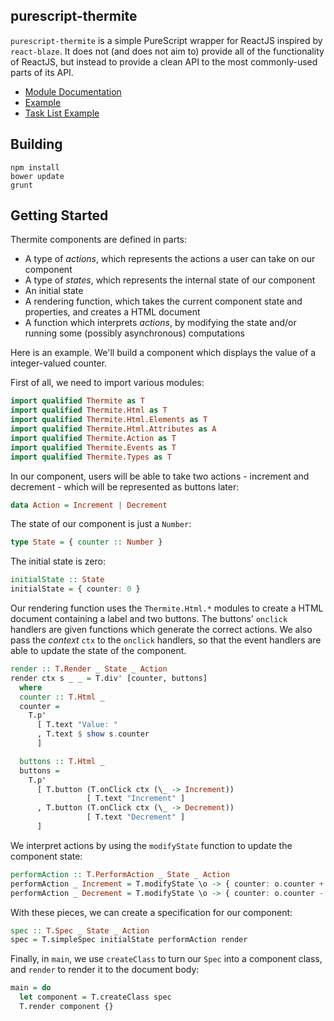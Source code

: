 ## purescript-thermite

`purescript-thermite` is a simple PureScript wrapper for ReactJS inspired by `react-blaze`. It does not (and does not aim to) provide all of the functionality of ReactJS, but instead to provide a clean API to the most commonly-used parts of its API.

- [Module Documentation](docs/)
- [Example](example/Main.purs)
- [Task List Example](https://github.com/paf31/purescript-thermite-todomvc)

## Building

```
npm install
bower update
grunt
```

## Getting Started

Thermite components are defined in parts: 

- A type of _actions_, which represents the actions a user can take on our component
- A type of _states_, which represents the internal state of our component
- An initial state
- A rendering function, which takes the current component state and properties, and creates a HTML document
- A function which interprets _actions_, by modifying the state and/or running some (possibly asynchronous) computations

Here is an example. We'll build a component which displays the value of a integer-valued counter.

First of all, we need to import various modules:

```purescript
import qualified Thermite as T
import qualified Thermite.Html as T
import qualified Thermite.Html.Elements as T
import qualified Thermite.Html.Attributes as A
import qualified Thermite.Action as T
import qualified Thermite.Events as T
import qualified Thermite.Types as T
```

In our component, users will be able to take two actions - increment and decrement - which will be represented as buttons later:

```purescript
data Action = Increment | Decrement
```

The state of our component is just a `Number`:

```purescript
type State = { counter :: Number }
```

The initial state is zero:

```purescript
initialState :: State
initialState = { counter: 0 }
```

Our rendering function uses the `Thermite.Html.*` modules to create a HTML document containing a label and two buttons. The buttons' `onclick` handlers are given functions which generate the correct actions. We also pass the _context_ `ctx` to the `onclick` handlers, so that the event handlers are able to update the state of the component.

```purescript
render :: T.Render _ State _ Action
render ctx s _ _ = T.div' [counter, buttons]
  where
  counter :: T.Html _
  counter = 
    T.p'
      [ T.text "Value: "
      , T.text $ show s.counter
      ]

  buttons :: T.Html _
  buttons = 
    T.p'
      [ T.button (T.onClick ctx (\_ -> Increment))
                 [ T.text "Increment" ]
      , T.button (T.onClick ctx (\_ -> Decrement))
                 [ T.text "Decrement" ]
      ]
```

We interpret actions by using the `modifyState` function to update the component state:

```purescript
performAction :: T.PerformAction _ State _ Action
performAction _ Increment = T.modifyState \o -> { counter: o.counter + 1 }
performAction _ Decrement = T.modifyState \o -> { counter: o.counter - 1 }
```

With these pieces, we can create a specification for our component:

```purescript
spec :: T.Spec _ State _ Action
spec = T.simpleSpec initialState performAction render
```

Finally, in `main`, we use `createClass` to turn our `Spec` into a component class, and `render` to render it to the document body:

```purescript
main = do
  let component = T.createClass spec
  T.render component {}
```
